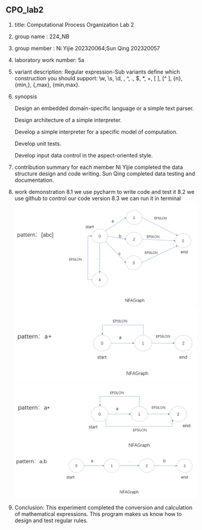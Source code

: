 ## CPO_lab2

1. title: Computational Process Organization Lab 2
2. group name : 224_NB
3. group member : Ni Yijie 202320064;Sun Qing 202320057
4. laboratory work number: 5a
5. variant description: Regular expression-Sub variants define which construction you should support:
   \w, \s, \d, \, ^, ., $, *, +, [ ], \[^ ], {n}, {min,}, {,max}, {min,max}.
6. synopsis
    
    Design an embedded domain-specific language or a simple text parser.
    
    Design architecture of a simple interpreter.
    
    Develop a simple interpreter for a specific model of computation.
    
    Develop unit tests.
    
    Develop input data control in the aspect-oriented style.
7. contribution summary for each member
    Ni Yijie completed the data structure design and code writing.
    Sun Qing completed data testing and documentation.
8. work demonstration
    8.1 we use pycharm to write code and test it
    8.2 we use github to control our code version
    8.3 we can run it in terminal
   ![img.png](graph/abc.png)
   ![img.png](graph/a+.png)
   ![img.png](graph/a_multiply.png)
   ![img.png](graph/a.b.png)
9. Conclusion: This experiment completed the conversion and calculation of mathematical expressions. 
   This program makes us know how to design and test regular rules.
